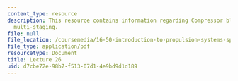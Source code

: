 ```yaml
---
content_type: resource
description: This resource contains information regarding Compressor blading; design;
  multi-staging.
file: null
file_location: /coursemedia/16-50-introduction-to-propulsion-systems-spring-2012/d7cbe72e98b7f51307d14e9bd9d1d189_MIT16_50S12_lec26.pdf
file_type: application/pdf
resourcetype: Document
title: Lecture 26
uid: d7cbe72e-98b7-f513-07d1-4e9bd9d1d189
---
```

